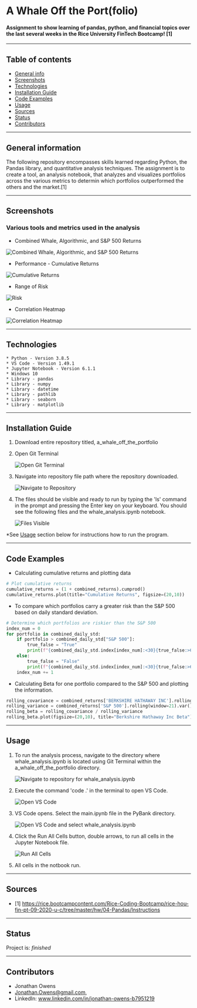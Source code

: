 # A Whale Off the Port(folio)
#### Assignment to show learning of pandas, python, and financial topics over the last several weeks in the Rice University FinTech Bootcamp! [1]

---

## Table of contents
* [General info](#general-info)
* [Screenshots](#screenshots)
* [Technologies](#technologies)
* [Installation Guide](#installation-guide)
* [Code Examples](#code-examples)
* [Usage](#usage)
* [Sources](#sources)
* [Status](#status)
* [Contributors](#contributors)

---

## General information
The following repository encompasses skills learned regarding Python, the Pandas library, and quantitative analysis techniques.  The assignment is to create a tool, an analysis notebook, that analyzes and visualizes portfolios across the various metrics to determin which portfolios outperformed the others and the market.[1]

---

## Screenshots
### Various tools and metrics used in the analysis
* Combined Whale, Algorithmic, and S&P 500 Returns

![Combined Whale, Algorithmic, and S&P 500 Returns](./Images/combined_returns_dataframes.png)

* Performance - Cumulative Returns

![Cumulative Returns](./Images/cumulative_returns.png)

* Range of Risk

![Risk](./Images/portfolio_risk.png)

* Correlation Heatmap

![Correlation Heatmap](./Images/correlation_heatmap.png)

---

## Technologies
    * Python - Version 3.8.5
    * VS Code - Version 1.49.1
    * Jupyter Notebook - Version 6.1.1
    * Windows 10
    * Library - pandas
    * Library - numpy
    * Library - datetime
    * Library - pathlib
    * Library - seaborn
    * Library - matplotlib

---

## Installation Guide
1. Download entire repository titled, a_whale_off_the_portfolio

2. Open Git Terminal
    
    ![Open Git Terminal](./Images/open_git_terminal.png)
    
3. Navigate into repository file path where the repository downloaded.

    ![Navigate to Repository](./Images/navigate_to_repository.png)

4. The files should be visible and ready to run by typing the 'ls' command in the prompt and pressing the Enter key on your keyboard.  You should see the following files and the whale_analysis.ipynb notebook.

    ![Files Visible](./Images/files_visible.png)

*See [Usage](#usage) section below for instructions how to run the program.

---

## Code Examples

- Calculating cumulative returns and plotting data

``` python
# Plot cumulative returns
cumulative_returns = (1 + combined_returns).cumprod()
cumulative_returns.plot(title="Cumulative Returns", figsize=(20,10))
```

- To compare which portfolios carry a greater risk than the S&P 500 based on daily standard deviation.

``` python
# Determine which portfolios are riskier than the S&P 500
index_num = 0
for portfolio in combined_daily_std:
    if portfolio > combined_daily_std["S&P 500"]:
        true_false = "True"
        print(f"{combined_daily_std.index[index_num]:<30}{true_false:>6}")
    else:
        true_false = "False"
        print(f"{combined_daily_std.index[index_num]:<30}{true_false:>6}")
    index_num += 1
```

- Calculating Beta for one portfolio compared to the S&P 500 and plotting the information.

``` python
rolling_covariance = combined_returns['BERKSHIRE HATHAWAY INC'].rolling(window=21).cov(combined_returns['S&P 500'])
rolling_variance = combined_returns['S&P 500'].rolling(window=21).var()
rolling_beta = rolling_covariance / rolling_variance
rolling_beta.plot(figsize=(20,10), title="Berkshire Hathaway Inc Beta")
```

---

## Usage

1. To run the analysis process, navigate to the directory where whale_analysis.ipynb is located using Git Terminal within the a_whale_off_the_portfolio directory.

    ![Navigate to repository for whale_analysis.ipynb](./Images/navigate_to_repository.png)

2. Execute the command 'code .' in the terminal to open VS Code.

    ![Open VS Code](./Images/open_vs_code.png)

3. VS Code opens.  Select the main.ipynb file in the PyBank directory.

    ![Open VS Code and select whale_analysis.ipynb](./Images/select_whale_analysis.ipynb.png)

4. Click the Run All Cells button, double arrows, to run all cells in the Jupyter Notebook file.

    ![Run All Cells](./Images/run_all_cells.png)

5. All cells in the notbook run.

---

## Sources

- [1] https://rice.bootcampcontent.com/Rice-Coding-Bootcamp/rice-hou-fin-pt-09-2020-u-c/tree/master/hw/04-Pandas/Instructions

---

## Status

Project is: _finished_

---

## Contributors

* Jonathan Owens
* Jonathan.Owens@gmail.com,
* LinkedIn: www.linkedin.com/in/jonathan-owens-b7951219
